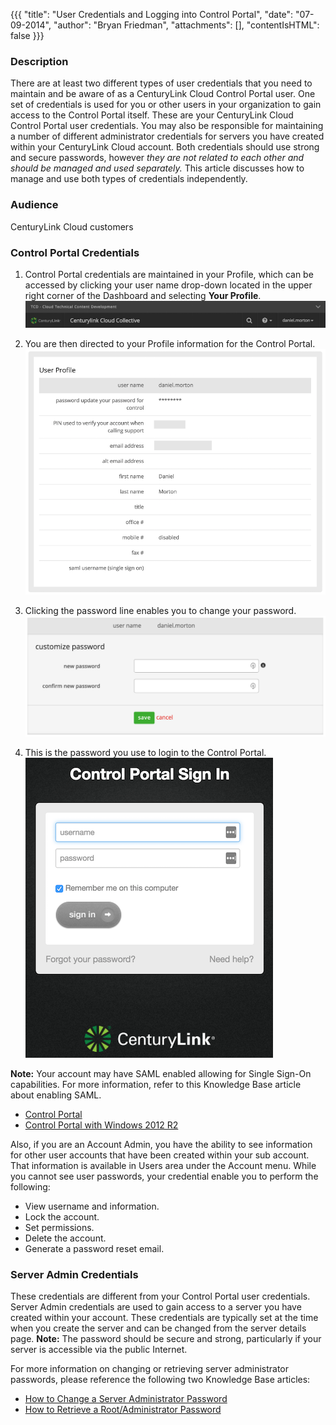 {{{
  "title": "User Credentials and Logging into Control Portal",
  "date": "07-09-2014",
  "author": "Bryan Friedman",
  "attachments": [],
  "contentIsHTML": false
}}}

### Description
There are at least two different types of user credentials that you need to maintain and be aware of as a CenturyLink Cloud Control Portal user. One set of credentials is used for you or other users in your organization to gain access to the Control Portal itself. These are your CenturyLink Cloud Control Portal user credentials. You may also be responsible for maintaining a number of different administrator credentials for servers you have created within your CenturyLink Cloud account. Both credentials should use strong and secure passwords, however *they are not related to each other and should be managed and used separately.* This article discusses how to manage and use both types of credentials independently.

### Audience
CenturyLink Cloud customers

### Control Portal Credentials
1. Control Portal credentials are maintained in your Profile, which can be accessed by clicking your user name drop-down located in the upper right corner of the Dashboard and selecting **Your Profile**.
   ![Control Portal Header](../images/dashboard-header.png)

2. You are then directed to your Profile information for the Control Portal.
   ![Profile Page](../images/profile-info-page.png)

3. Clicking the password line enables you to change your password.
   ![Customize Password](../images/customize-password.png)

4. This is the password you use to login to the Control Portal.
   ![Control Portal Login](../images/control-portal-login.png)

**Note:** Your account may have SAML enabled allowing for Single Sign-On capabilities. For more information, refer to this Knowledge Base article about enabling SAML.
* [Control Portal](./using-saml-for-single-sign-on-to-the-centurylink-platform-control-portal.md)
* [Control Portal with Windows 2012 R2 ](./using-saml-for-single-sign-on-to-the-centurylink-platform-control-portal-with-windows-2012r2.md)

Also, if you are an Account Admin, you have the ability to see information for other user accounts that have been created within your sub account. That information is available in Users area under the Account menu. While you cannot see user passwords, your credential enable you to perform the following:
* View username and information.
* Lock the account.
* Set permissions.
* Delete the account.
* Generate a password reset email.

### Server Admin Credentials
These credentials are different from your Control Portal user credentials. Server Admin credentials are used to gain access to a server you have created within your account. These credentials are typically set at the time when you create the server and can be changed from the server details page. **Note:** The password should be secure and strong, particularly if your server is accessible via the public Internet.

For more information on changing or retrieving server administrator passwords, please reference the following two Knowledge Base articles:
* [How to Change a Server Administrator Password](../Servers/how-to-change-a-server-administrator-password.md)
* [How to Retrieve a Root/Administrator Password](../Servers/how-to-retrieve-rootadministrator-password.md)
